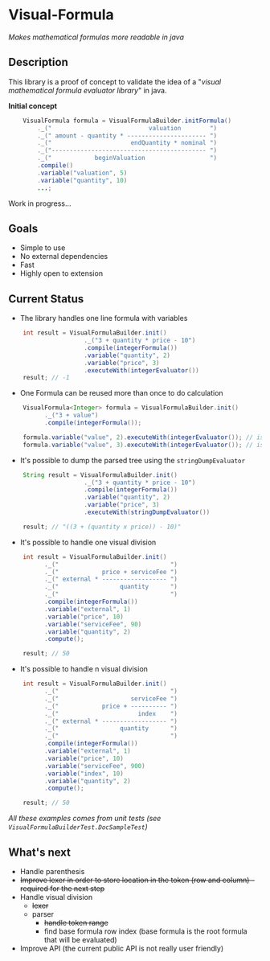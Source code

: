Visual-Formula
==============

*Makes mathematical formulas more readable in java*

Description
-----------

This library is a proof of concept to validate the idea of a "*visual mathematical formula evaluator library*" in java.

**Initial concept**
```java
    VisualFormula formula = VisualFormulaBuilder.initFormula()
        ._("                           valuation        ")
        ._(" amount - quantity * ---------------------- ")
        ._("                      endQuantity * nominal ")
        ._("------------------------------------------- ")
        ._("            beginValuation                  ")
        .compile()
        .variable("valuation", 5)
        .variable("quantity", 10)
        ...;
```

Work in progress...

Goals
-----

+ Simple to use
+ No external dependencies
+ Fast
+ Highly open to extension

Current Status
--------------

+ The library handles one line formula with variables

```java
    int result = VisualFormulaBuilder.init()
                     ._("3 + quantity * price - 10")
                     .compile(integerFormula())
                     .variable("quantity", 2)
                     .variable("price", 3)
                     .executeWith(integerEvaluator())
    result; // -1
```

+ One Formula can be reused more than once to do calculation

```java
    VisualFormula<Integer> formula = VisualFormulaBuilder.init()
          ._("3 + value")
          .compile(integerFormula());

    formula.variable("value", 2).executeWith(integerEvaluator()); // is(5)
    formula.variable("value", 3).executeWith(integerEvaluator()); // is(6)
``` 

+ It's possible to dump the parsed tree using the ```stringDumpEvaluator```

```java
    String result = VisualFormulaBuilder.init()
                     ._("3 + quantity * price - 10")
                     .compile(integerFormula())
                     .variable("quantity", 2)
                     .variable("price", 3)
                     .executeWith(stringDumpEvaluator())

    result; // "((3 + (quantity x price)) - 10)"
```

+ It's possible to handle one visual division

```java
    int result = VisualFormulaBuilder.init()
          ._("                               ")
          ._("            price + serviceFee ")
          ._(" external * ------------------ ")
          ._("                 quantity      ")
          ._("                               ")
          .compile(integerFormula())
          .variable("external", 1)
          .variable("price", 10)
          .variable("serviceFee", 90)
          .variable("quantity", 2)
          .compute();

    result; // 50
```

+ It's possible to handle n visual division

```java
    int result = VisualFormulaBuilder.init()
          ._("                               ")
          ._("                    serviceFee ")
          ._("            price + ---------- ")
          ._("                      index    ")
          ._(" external * ------------------ ")
          ._("                 quantity      ")
          ._("                               ")
          .compile(integerFormula())
          .variable("external", 1)
          .variable("price", 10)
          .variable("serviceFee", 900)
          .variable("index", 10)
          .variable("quantity", 2)
          .compute();

    result; // 50
```

*All these examples comes from unit tests (see ```VisualFormulaBuilderTest.DocSampleTest```)*

What's next
-----------

* Handle parenthesis
* ~~Improve lexer in order to store location in the token (row and column) - required for the next step~~
* Handle visual division
    * ~~lexer~~
    * parser
        * ~~handle token range~~
        * find base formula row index (base formula is the root formula that will be evaluated)
* Improve API (the current public API is not really user friendly)
